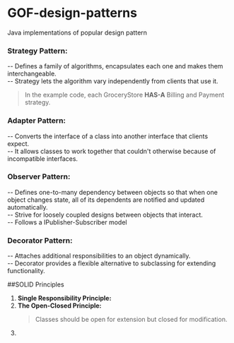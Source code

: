 # GOF-design-patterns
Java implementations of popular design pattern

### Strategy Pattern:
-- Defines a family of algorithms, encapsulates each one and makes them interchangeable.  
-- Strategy lets the algorithm vary independently from clients that use it.  
> In the example code, each GroceryStore **HAS-A** Billing and Payment strategy.

### Adapter Pattern:
-- Converts the interface of a class into another interface that clients expect.  
-- It allows classes to work together that couldn't otherwise because of incompatible interfaces.

### Observer Pattern:
-- Defines one-to-many dependency between objects so that when one object changes state, all of its dependents are notified and updated automatically.  
-- Strive for loosely coupled designs between objects that interact.  
-- Follows a IPublisher-Subscriber model  

### Decorator Pattern:
-- Attaches additional responsibilities to an object dynamically.  
-- Decorator provides a flexible alternative to subclassing for extending functionality.  

##SOLID Principles

1. **Single Responsibility Principle:**
2. **The Open-Closed Principle:**  
   > Classes should be open for extension but closed for modification.  
3.     
    